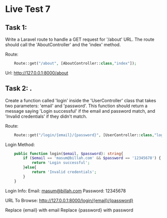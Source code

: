 # Live Test 7

## Task 1: 

Write a Laravel route to handle a GET request for '/about' URL. The route should call the 'AboutController' and the 'index' method.

Route: 
```php
    Route::get("/about", [AboutController::class,"index"]);
```

Url: http://127.0.0.1:8000/about

## Task 2: .

Create a function called 'login' inside the 'UserController' class that takes two parameters: 'email' and 'password'. This function should return a message saying 'Login successful' if the email and password match, and 'Invalid credentials' if they didn't match.


Route: 
```php
    Route::get("/login/{email}/{password}", [UserController::class,"login"]);
```

Login Method: 
```php
    public function login($email, $password): string{
        if ($email == 'masum@billah.com' && $password == '12345678') {
            return 'Login successful';
        }else{
            return 'Invalid credentials';
        }
    }
```

Login Info:
Email: masum@billah.com
Password: 12345678

URL To Browse: 
http://127.0.0.1:8000/login/{email}/{password}

Replace {email} with email
Replace {password} with password
